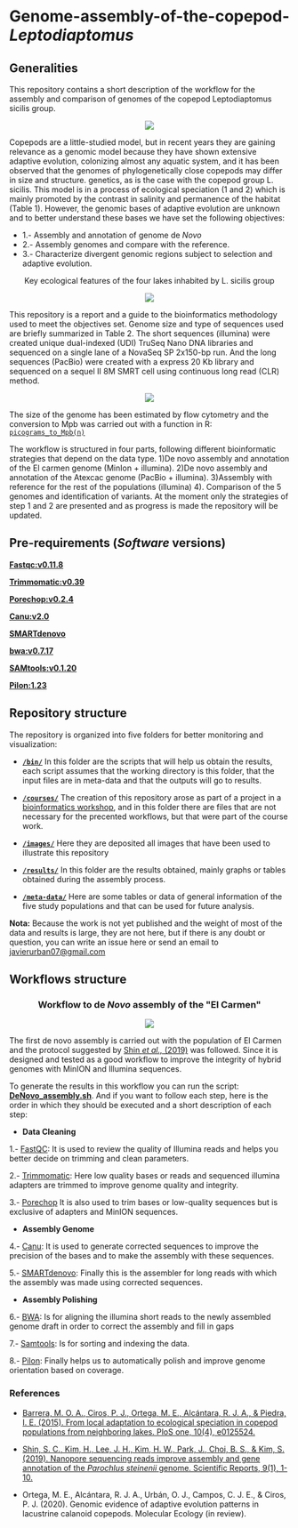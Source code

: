 # Genome-assembly-of-the-copepod-*Leptodiaptomus*

## Generalities

This repository contains a short description of the workflow for the assembly and comparison of genomes of the copepod Leptodiaptomus sicilis group.

<p align="center">
  <img src="/images/Leptodiaptomus sicilis group.png">
</p>

Copepods are a little-studied model, but in recent years they are gaining relevance as a genomic model because they have shown extensive adaptive evolution, colonizing almost any aquatic system, and it has been observed that the genomes of phylogenetically close copepods may differ in size and structure. genetics, as is the case with the copepod group L. sicilis. This model is in a process of ecological speciation (1 and 2) which is mainly promoted by the contrast in salinity and permanence of the habitat (Table 1). However, the genomic bases of adaptive evolution are unknown and to better understand these bases we have set the following objectives:

   + 1.- Assembly and annotation of genome de *Novo*
   + 2.- Assembly genomes and compare with the reference.
   + 3.- Characterize divergent genomic regions subject to selection and adaptive evolution.

<p align="center">Key ecological features of the four lakes inhabited by
L. sicilis group</p>

<p align="center">
  <img src="/images/Table1.png">
</p>

This repository is a report and a guide to the bioinformatics methodology used to meet the objectives set. Genome size and type of sequences used are briefly summarized in Table 2. The short sequences (illumina) were created unique dual-indexed (UDI) TruSeq Nano DNA libraries and sequenced on a single lane of a NovaSeq SP 2x150-bp run. And the long sequences (PacBio) were created with a express 20 Kb library and sequenced on a sequel II 8M SMRT cell using continuous long read (CLR) method.

<p align="center">
  <img src="/images/Table2.png">
</p>

The size of the genome has been estimated by flow cytometry and the conversion to Mpb was carried out with a function in R: [`picograms_to_Mpb(n)`](/bin/picograms_to_Mpb.R)

The workflow is structured in four parts, following different bioinformatic strategies that depend on the data type. 1)De novo assembly and annotation of the El carmen genome (MinIon + illumina). 2)De novo assembly and annotation of the Atexcac genome (PacBio + illumina). 3)Assembly with reference for the rest of the populations (illumina) 4). Comparison of the 5 genomes and identification of variants. At the moment only the strategies of step 1 and 2 are presented and as progress is made the repository will be updated.

## Pre-requirements (*Software* versions) 

[**Fastqc:v0.11.8**](https://hub.docker.com/layers/biocontainers/fastqc/v0.11.8dfsg-2-deb_cv1/images/sha256-9d41ec0bc4f413abe9e5290c91e3edfaa215fc47e8e11df18691cfa870df6d91?context=explore)

[**Trimmomatic:v0.39**](http://www.usadellab.org/cms/?page=trimmomatic)

[**Porechop:v0.2.4**](https://github.com/rrwick/Porechop)

[**Canu:v2.0**](https://github.com/marbl/canu/releases/tag/v2.0)

[**SMARTdenovo**](https://github.com/ruanjue/smartdenovo)

[**bwa:v0.7.17**](https://github.com/lh3/bwa)

[**SAMtools:v0.1.20**](http://www.htslib.org/)

[**Pilon:1.23**](https://github.com/broadinstitute/pilon/releases/)


## Repository structure

The repository is organized into five folders for better monitoring and visualization:

+ **[`/bin/`](/bin)** In this folder are the scripts that will help us obtain the results, each script assumes that the working directory is this folder, that the input files are in meta-data and that the outputs will go to results.

+ **[`/courses/`](/courses)** The creation of this repository arose as part of a project in a [bioinformatics workshop](https://github.com/AliciaMstt/TallerBioinf), and in this folder there are files that are not necessary for the precented workflows, but that were part of the course work.

+ **[`/images/`](/images)** Here they are deposited all images that have been used to illustrate this repository

+ **[`/results/`](/results)** In this folder are the results obtained, mainly graphs or tables obtained during the assembly process.

+ **[`/meta-data/`](/meta-data)** Here are some tables or data of general information of the five study populations and that can be used for future analysis. 

**Nota:** Because the work is not yet published and the weight of most of the data and results is large, they are not here, but if there is any doubt or question, you can write an issue here or send an email to [javierurban07@gmail.com](javierurban07@gmail.com)

## Workflows structure

### <p align="center">Workflow to de *Novo* assembly of the "El Carmen" </p>

<p align="center">
  <img src="/workflow.png">
</p>

The first de novo assembly is carried out with the population of El Carmen and the protocol suggested by [Shin *et al.,* (2019)](https://www.nature.com/articles/s41598-019-41549-8) was followed. Since it is designed and tested as a good workflow to improve the integrity of hybrid genomes with MinION and Illumina sequences.

To generate the results in this workflow you can run the script: **[DeNovo_assembly.sh](/bin/DeNovo_assembly.sh)**. And if you want to follow each step, here is the order in which they should be executed and a short description of each step:

+ **Data Cleaning** 
 
 1.- [FastQC](/bin/1.fastQC.sh): It is used to review the quality of Illumina reads and helps you better decide on trimming and clean parameters.  

 2.- [Trimmomatic](/bin/2.trimmomatic.sh): Here low quality bases or reads and sequenced illumina adapters are trimmed to improve genome quality and integrity.
 
 3.- [Porechop](/bin/3.porechop.sh) It is also used to trim bases or low-quality sequences but is exclusive of adapters and MinION sequences.
     
+ **Assembly Genome**

 4.- [Canu](/bin/4.canu.sh): It is used to generate corrected sequences to improve the precision of the bases and to make the assembly with these sequences.
 
 5.- [SMARTdenovo](/bin/5.SMART_denovo.sh): Finally this is the assembler for long reads with which the assembly was made using corrected sequences.
 
+ **Assembly Polishing**

 6.- [BWA](/bin/6.bwa.sh): Is for aligning the illumina short reads to the newly assembled genome draft in order to correct the assembly and fill in gaps
 
 7.- [Samtools](/bin/7.samtools.sh): Is for sorting and indexing the data.
 
 8.- [Pilon](/bin/8.pilon.sh): Finally helps us to automatically polish and improve genome orientation based on coverage. 
   
### References 

+ [Barrera, M. O. A., Ciros, P. J., Ortega, M. E., Alcántara, R. J. A., & Piedra, I. E. (2015). From local adaptation to ecological speciation in copepod populations from neighboring lakes. PloS one, 10(4), e0125524.](https://journals.plos.org/plosone/article?id=10.1371/journal.pone.0125524)

* [Shin, S. C., Kim, H., Lee, J. H., Kim, H. W., Park, J., Choi, B. S., & Kim, S. (2019). Nanopore sequencing reads improve assembly and gene annotation of the *Parochlus steinenii* genome. Scientific Reports, 9(1), 1-10.](https://www.nature.com/articles/s41598-019-41549-8)

+ Ortega, M. E., Alcántara, R. J. A., Urbán, O. J., Campos, C. J. E., & Ciros, P. J. (2020). Genomic evidence of adaptive evolution patterns in lacustrine calanoid copepods. Molecular Ecology (in review).

